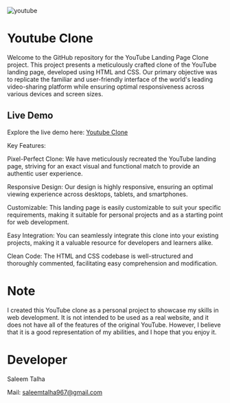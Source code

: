 ![youtube](https://github.com/Saleem-Talha/Temperature-Converter/assets/121040503/24e7c5bc-e578-4188-b512-04f4b156460f)

# Youtube Clone

Welcome to the GitHub repository for the YouTube Landing Page Clone project. This project presents a meticulously crafted clone of the YouTube landing page, developed using HTML and CSS. Our primary objective was to replicate the familiar and user-friendly interface of the world's leading video-sharing platform while ensuring optimal responsiveness across various devices and screen sizes.

## Live Demo

Explore the live demo here: [Youtube Clone](https://youtubeclonebytalha.netlify.app/)

Key Features:

Pixel-Perfect Clone: We have meticulously recreated the YouTube landing page, striving for an exact visual and functional match to provide an authentic user experience.

Responsive Design: Our design is highly responsive, ensuring an optimal viewing experience across desktops, tablets, and smartphones.

Customizable: This landing page is easily customizable to suit your specific requirements, making it suitable for personal projects and as a starting point for web development.

Easy Integration: You can seamlessly integrate this clone into your existing projects, making it a valuable resource for developers and learners alike.

Clean Code: The HTML and CSS codebase is well-structured and thoroughly commented, facilitating easy comprehension and modification.

# Note
 I created this YouTube clone</strong> as a personal project to
                        showcase
                        my
                       skills in web development</strong>. It is not
                        intended
                        to be used as a real website, and it does not have all of the features of the original YouTube.
                        However,
                        I
                        believe that it is a good representation of my abilities, and I hope that you enjoy it.

# Developer
Saleem Talha

Mail:  [saleemtalha967@gmail.com](https://mail.google.com/mail/u/0/#inbox?compose=GTvVlcSKhcBvzTMFXqQSFLsWHJzhKjzFjgQLzZcGHzqNjrnhFLbtNwpRHCNMLQllFBdnKvDkWQwxK)  
